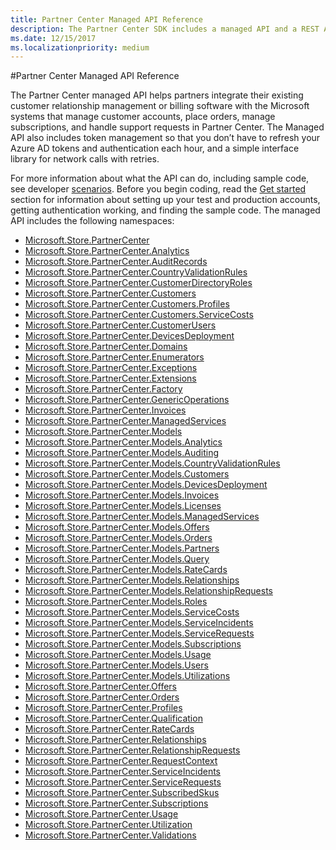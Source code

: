 ```yaml
---
title: Partner Center Managed API Reference
description: The Partner Center SDK includes a managed API and a REST API for partners to use to manage customer, subscription, and order data.
ms.date: 12/15/2017
ms.localizationpriority: medium
---
```

#Partner Center Managed API Reference

The Partner Center managed API helps partners integrate their existing customer relationship management or billing software with the Microsoft systems that manage customer accounts, place orders, manage subscriptions, and handle support requests in Partner Center. 
The Managed API also includes token management so that you don’t have to refresh your Azure AD tokens and authentication each hour, and a simple interface library for network calls with retries.

For more information about what the API can do, including sample code, see developer [scenarios](scenarios.md).
Before you begin coding, read the [Get started](get-started.md) section for information about setting up your test and production accounts, getting authentication working, and finding the sample code. 
The managed API includes the following namespaces: 

 - [Microsoft.Store.PartnerCenter](https://docs.microsoft.com/en-us/dotnet/api/Microsoft.Store.PartnerCenter)
 - [Microsoft.Store.PartnerCenter.Analytics](https://docs.microsoft.com/en-us/dotnet/api/Microsoft.Store.PartnerCenter.Analytics)
 - [Microsoft.Store.PartnerCenter.AuditRecords](https://docs.microsoft.com/en-us/dotnet/api/Microsoft.Store.PartnerCenter.AuditRecords)
 - [Microsoft.Store.PartnerCenter.CountryValidationRules](https://docs.microsoft.com/en-us/dotnet/api/Microsoft.Store.PartnerCenter.CountryValidationRules)
 - [Microsoft.Store.PartnerCenter.CustomerDirectoryRoles](https://docs.microsoft.com/en-us/dotnet/api/Microsoft.Store.PartnerCenter.CustomerDirectoryRoles)
 - [Microsoft.Store.PartnerCenter.Customers](https://docs.microsoft.com/en-us/dotnet/api/Microsoft.Store.PartnerCenter.Customers)
 - [Microsoft.Store.PartnerCenter.Customers.Profiles](https://docs.microsoft.com/en-us/dotnet/api/Microsoft.Store.PartnerCenter.Customers.Profiles)
 - [Microsoft.Store.PartnerCenter.Customers.ServiceCosts](https://docs.microsoft.com/en-us/dotnet/api/Microsoft.Store.PartnerCenter.Customers.ServiceCosts)
 - [Microsoft.Store.PartnerCenter.CustomerUsers](https://docs.microsoft.com/en-us/dotnet/api/Microsoft.Store.PartnerCenter.CustomerUsers)
 - [Microsoft.Store.PartnerCenter.DevicesDeployment](https://docs.microsoft.com/en-us/dotnet/api/Microsoft.Store.PartnerCenter.DevicesDeployment)
 - [Microsoft.Store.PartnerCenter.Domains](https://docs.microsoft.com/en-us/dotnet/api/Microsoft.Store.PartnerCenter.Domains)
 - [Microsoft.Store.PartnerCenter.Enumerators](https://docs.microsoft.com/en-us/dotnet/api/Microsoft.Store.PartnerCenter.Enumerators)
 - [Microsoft.Store.PartnerCenter.Exceptions](https://docs.microsoft.com/en-us/dotnet/api/Microsoft.Store.PartnerCenter.Exceptions)
 - [Microsoft.Store.PartnerCenter.Extensions](https://docs.microsoft.com/en-us/dotnet/api/Microsoft.Store.PartnerCenter.Extensions)
 - [Microsoft.Store.PartnerCenter.Factory](https://docs.microsoft.com/en-us/dotnet/api/Microsoft.Store.PartnerCenter.Factory)
 - [Microsoft.Store.PartnerCenter.GenericOperations](https://docs.microsoft.com/en-us/dotnet/api/Microsoft.Store.PartnerCenter.GenericOperations)
 - [Microsoft.Store.PartnerCenter.Invoices](https://docs.microsoft.com/en-us/dotnet/api/Microsoft.Store.PartnerCenter.Invoices)
 - [Microsoft.Store.PartnerCenter.ManagedServices](https://docs.microsoft.com/en-us/dotnet/api/Microsoft.Store.PartnerCenter.ManagedServices)
 - [Microsoft.Store.PartnerCenter.Models](https://docs.microsoft.com/en-us/dotnet/api/Microsoft.Store.PartnerCenter.Models)
 - [Microsoft.Store.PartnerCenter.Models.Analytics](https://docs.microsoft.com/en-us/dotnet/api/Microsoft.Store.PartnerCenter.Models.Analytics)
 - [Microsoft.Store.PartnerCenter.Models.Auditing](https://docs.microsoft.com/en-us/dotnet/api/Microsoft.Store.PartnerCenter.Models.Auditing)
 - [Microsoft.Store.PartnerCenter.Models.CountryValidationRules](https://docs.microsoft.com/en-us/dotnet/api/Microsoft.Store.PartnerCenter.Models.CountryValidationRules)
 - [Microsoft.Store.PartnerCenter.Models.Customers](https://docs.microsoft.com/en-us/dotnet/api/Microsoft.Store.PartnerCenter.Models.Customers)
 - [Microsoft.Store.PartnerCenter.Models.DevicesDeployment](https://docs.microsoft.com/en-us/dotnet/api/Microsoft.Store.PartnerCenter.Models.DevicesDeployment)
 - [Microsoft.Store.PartnerCenter.Models.Invoices](https://docs.microsoft.com/en-us/dotnet/api/Microsoft.Store.PartnerCenter.Models.Invoices)
 - [Microsoft.Store.PartnerCenter.Models.Licenses](https://docs.microsoft.com/en-us/dotnet/api/Microsoft.Store.PartnerCenter.Models.Licenses)
 - [Microsoft.Store.PartnerCenter.Models.ManagedServices](https://docs.microsoft.com/en-us/dotnet/api/Microsoft.Store.PartnerCenter.Models.ManagedServices)
 - [Microsoft.Store.PartnerCenter.Models.Offers](https://docs.microsoft.com/en-us/dotnet/api/Microsoft.Store.PartnerCenter.Models.Offers)
 - [Microsoft.Store.PartnerCenter.Models.Orders](https://docs.microsoft.com/en-us/dotnet/api/Microsoft.Store.PartnerCenter.Models.Orders)
 - [Microsoft.Store.PartnerCenter.Models.Partners](https://docs.microsoft.com/en-us/dotnet/api/Microsoft.Store.PartnerCenter.Models.Partners)
 - [Microsoft.Store.PartnerCenter.Models.Query](https://docs.microsoft.com/en-us/dotnet/api/Microsoft.Store.PartnerCenter.Models.Query)
 - [Microsoft.Store.PartnerCenter.Models.RateCards](https://docs.microsoft.com/en-us/dotnet/api/Microsoft.Store.PartnerCenter.Models.RateCards)
 - [Microsoft.Store.PartnerCenter.Models.Relationships](https://docs.microsoft.com/en-us/dotnet/api/Microsoft.Store.PartnerCenter.Models.Relationships)
 - [Microsoft.Store.PartnerCenter.Models.RelationshipRequests](https://docs.microsoft.com/en-us/dotnet/api/Microsoft.Store.PartnerCenter.Models.RelationshipRequests)
 - [Microsoft.Store.PartnerCenter.Models.Roles](https://docs.microsoft.com/en-us/dotnet/api/Microsoft.Store.PartnerCenter.Models.Roles)
 - [Microsoft.Store.PartnerCenter.Models.ServiceCosts](https://docs.microsoft.com/en-us/dotnet/api/Microsoft.Store.PartnerCenter.Models.ServiceCosts)
 - [Microsoft.Store.PartnerCenter.Models.ServiceIncidents](https://docs.microsoft.com/en-us/dotnet/api/Microsoft.Store.PartnerCenter.Models.ServiceIncidents)
 - [Microsoft.Store.PartnerCenter.Models.ServiceRequests](https://docs.microsoft.com/en-us/dotnet/api/Microsoft.Store.PartnerCenter.Models.ServiceRequests)
 - [Microsoft.Store.PartnerCenter.Models.Subscriptions](https://docs.microsoft.com/en-us/dotnet/api/Microsoft.Store.PartnerCenter.Models.Subscriptions)
 - [Microsoft.Store.PartnerCenter.Models.Usage](https://docs.microsoft.com/en-us/dotnet/api/Microsoft.Store.PartnerCenter.Models.Usage)
 - [Microsoft.Store.PartnerCenter.Models.Users](https://docs.microsoft.com/en-us/dotnet/api/Microsoft.Store.PartnerCenter.Models.Users)
 - [Microsoft.Store.PartnerCenter.Models.Utilizations](https://docs.microsoft.com/en-us/dotnet/api/Microsoft.Store.PartnerCenter.Models.Utilizations)
 - [Microsoft.Store.PartnerCenter.Offers](https://docs.microsoft.com/en-us/dotnet/api/Microsoft.Store.PartnerCenter.Offers)
 - [Microsoft.Store.PartnerCenter.Orders](https://docs.microsoft.com/en-us/dotnet/api/Microsoft.Store.PartnerCenter.Orders)
 - [Microsoft.Store.PartnerCenter.Profiles](https://docs.microsoft.com/en-us/dotnet/api/Microsoft.Store.PartnerCenter.Profiles)
 - [Microsoft.Store.PartnerCenter.Qualification](https://docs.microsoft.com/en-us/dotnet/api/Microsoft.Store.PartnerCenter.Qualification)
 - [Microsoft.Store.PartnerCenter.RateCards](https://docs.microsoft.com/en-us/dotnet/api/Microsoft.Store.PartnerCenter.RateCards)
 - [Microsoft.Store.PartnerCenter.Relationships](https://docs.microsoft.com/en-us/dotnet/api/Microsoft.Store.PartnerCenter.Relationships)
 - [Microsoft.Store.PartnerCenter.RelationshipRequests](https://docs.microsoft.com/en-us/dotnet/api/Microsoft.Store.PartnerCenter.RelationshipRequests)
 - [Microsoft.Store.PartnerCenter.RequestContext](https://docs.microsoft.com/en-us/dotnet/api/Microsoft.Store.PartnerCenter.RequestContext)
 - [Microsoft.Store.PartnerCenter.ServiceIncidents](https://docs.microsoft.com/en-us/dotnet/api/Microsoft.Store.PartnerCenter.ServiceIncidents)
 - [Microsoft.Store.PartnerCenter.ServiceRequests](https://docs.microsoft.com/en-us/dotnet/api/Microsoft.Store.PartnerCenter.ServiceRequests)
 - [Microsoft.Store.PartnerCenter.SubscribedSkus](https://docs.microsoft.com/en-us/dotnet/api/Microsoft.Store.PartnerCenter.SubscribedSkus)
 - [Microsoft.Store.PartnerCenter.Subscriptions](https://docs.microsoft.com/en-us/dotnet/api/Microsoft.Store.PartnerCenter.Subscriptions)
 - [Microsoft.Store.PartnerCenter.Usage](https://docs.microsoft.com/en-us/dotnet/api/Microsoft.Store.PartnerCenter.Usage)
 - [Microsoft.Store.PartnerCenter.Utilization](https://docs.microsoft.com/en-us/dotnet/api/Microsoft.Store.PartnerCenter.Utilization)
 - [Microsoft.Store.PartnerCenter.Validations](https://docs.microsoft.com/en-us/dotnet/api/Microsoft.Store.PartnerCenter.Validations)
